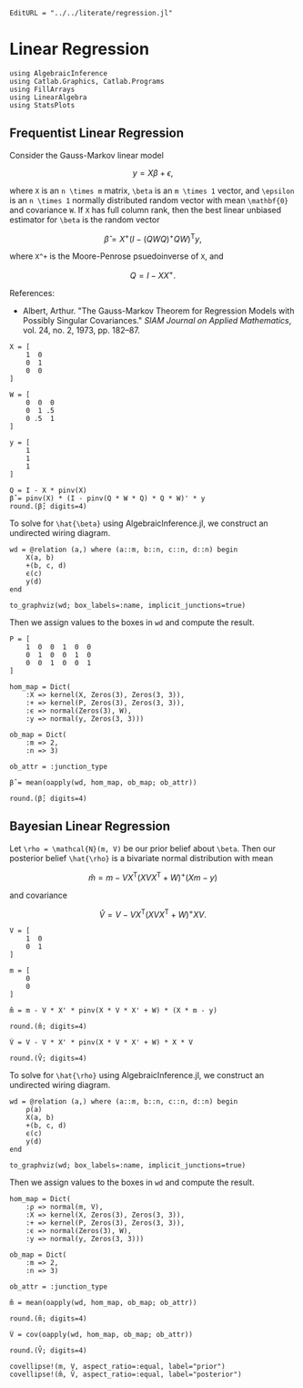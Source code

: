 ```@meta
EditURL = "../../literate/regression.jl"
```

# Linear Regression

````@example regression
using AlgebraicInference
using Catlab.Graphics, Catlab.Programs
using FillArrays
using LinearAlgebra
using StatsPlots
````

## Frequentist Linear Regression
Consider the Gauss-Markov linear model
```math
    y = X \beta + \epsilon,
```
where ``X`` is an ``n \times m`` matrix, ``\beta`` is an ``m \times 1`` vector, and
``\epsilon`` is an ``n \times 1`` normally distributed random vector with mean
``\mathbf{0}`` and covariance ``W``. If ``X`` has full column rank, then the best linear
unbiased estimator for ``\beta`` is the random vector
```math
    \hat{\beta} = X^+ (I - (Q W Q)^+ Q W)^\mathsf{T} y,
```
where ``X^+`` is the Moore-Penrose psuedoinverse of ``X``, and
```math
Q = I - X X^+.
```

References:
- Albert, Arthur. "The Gauss-Markov Theorem for Regression Models with Possibly Singular
  Covariances." *SIAM Journal on Applied Mathematics*, vol. 24, no. 2, 1973, pp. 182–87.

````@example regression
X = [
    1  0
    0  1
    0  0
]

W = [
    0  0  0
    0  1 .5
    0 .5  1
]

y = [
    1
    1
    1
]

Q = I - X * pinv(X)
β̂ = pinv(X) * (I - pinv(Q * W * Q) * Q * W)' * y
round.(β̂; digits=4)
````

To solve for ``\hat{\beta}`` using AlgebraicInference.jl, we construct an undirected
wiring diagram.

````@example regression
wd = @relation (a,) where (a::m, b::n, c::n, d::n) begin
    X(a, b)
    +(b, c, d)
    ϵ(c)
    y(d)
end

to_graphviz(wd; box_labels=:name, implicit_junctions=true)
````

Then we assign values to the boxes in `wd` and compute the result.

````@example regression
P = [
    1  0  0  1  0  0
    0  1  0  0  1  0
    0  0  1  0  0  1
]

hom_map = Dict(
    :X => kernel(X, Zeros(3), Zeros(3, 3)),
    :+ => kernel(P, Zeros(3), Zeros(3, 3)),
    :ϵ => normal(Zeros(3), W),
    :y => normal(y, Zeros(3, 3)))

ob_map = Dict(
    :m => 2,
    :n => 3)

ob_attr = :junction_type

β̂ = mean(oapply(wd, hom_map, ob_map; ob_attr))

round.(β̂; digits=4)
````

## Bayesian Linear Regression
Let ``\rho = \mathcal{N}(m, V)`` be our prior belief about ``\beta``. Then our posterior
belief ``\hat{\rho}`` is a bivariate normal distribution with mean
```math
  \hat{m} = m - V X^\mathsf{T} (X V X^\mathsf{T} + W)^+ (X m - y)
```
and covariance
```math
  \hat{V} = V - V X^\mathsf{T} (X V X^\mathsf{T} + W)^+ X V.
```

````@example regression
V = [
    1  0
    0  1
]

m = [
    0
    0
]

m̂ = m - V * X' * pinv(X * V * X' + W) * (X * m - y)

round.(m̂; digits=4)
````

````@example regression
V̂ = V - V * X' * pinv(X * V * X' + W) * X * V

round.(V̂; digits=4)
````

To solve for ``\hat{\rho}`` using AlgebraicInference.jl, we construct an undirected
wiring diagram.

````@example regression
wd = @relation (a,) where (a::m, b::n, c::n, d::n) begin
    ρ(a)
    X(a, b)
    +(b, c, d)
    ϵ(c)
    y(d)
end

to_graphviz(wd; box_labels=:name, implicit_junctions=true)
````

Then we assign values to the boxes in `wd` and compute the result.

````@example regression
hom_map = Dict(
    :ρ => normal(m, V),
    :X => kernel(X, Zeros(3), Zeros(3, 3)),
    :+ => kernel(P, Zeros(3), Zeros(3, 3)),
    :ϵ => normal(Zeros(3), W),
    :y => normal(y, Zeros(3, 3)))

ob_map = Dict(
    :m => 2,
    :n => 3)

ob_attr = :junction_type

m̂ = mean(oapply(wd, hom_map, ob_map; ob_attr))

round.(m̂; digits=4)
````

````@example regression
V̂ = cov(oapply(wd, hom_map, ob_map; ob_attr))

round.(V̂; digits=4)
````

````@example regression
covellipse!(m, V, aspect_ratio=:equal, label="prior")
covellipse!(m̂, V̂, aspect_ratio=:equal, label="posterior")
````

